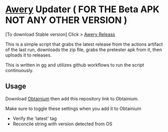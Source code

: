 # [Awery](https://github.com/MrBoomDeveloper/Awery) Updater ( FOR THE Beta APK NOT ANY OTHER VERSION )

[To download Stable version]
Click > [Awery Releass](https://github.com/MrBoomDeveloper/Awery)


This is a simple script that grabs the latest release from the actions artifact of the last run, downloads the zip file, grabs the pretester apk from it, then uploads it to releases.

This is written in [go](https://go.dev/) and utilizes github workflows to run the script continuously.

## Usage

Download [Obtainium](https://github.com/ImranR98/Obtainium) then add this repository link to Obtainium.

Make sure to toggle these settings when you add it to Obtainium
- Verify the 'latest' tag
- Reconcile string with version detected from OS
